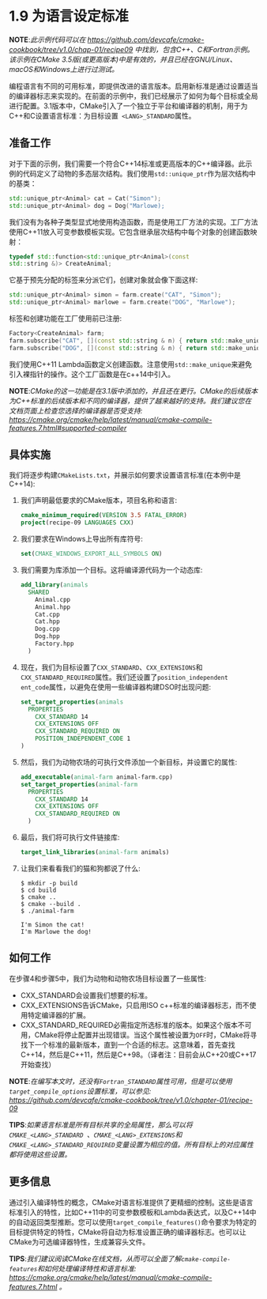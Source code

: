 # 1.9 为语言设定标准

**NOTE**:*此示例代码可以在 https://github.com/devcafe/cmake-cookbook/tree/v1.0/chap-01/recipe09 中找到，包含C++、C和Fortran示例。该示例在CMake 3.5版(或更高版本)中是有效的，并且已经在GNU/Linux、macOS和Windows上进行过测试。*

编程语言有不同的可用标准，即提供改进的语言版本。启用新标准是通过设置适当的编译器标志来实现的。在前面的示例中，我们已经展示了如何为每个目标或全局进行配置。3.1版本中，CMake引入了一个独立于平台和编译器的机制，用于为C++和C设置语言标准：为目标设置` <LANG>_STANDARD`属性。

## 准备工作

对于下面的示例，我们需要一个符合C++14标准或更高版本的C++编译器。此示例的代码定义了动物的多态层次结构。我们使用`std::unique_ptr`作为层次结构中的基类：

```c++
std::unique_ptr<Animal> cat = Cat("Simon");
std::unique_ptr<Animal> dog = Dog("Marlowe);
```

我们没有为各种子类型显式地使用构造函数，而是使用工厂方法的实现。工厂方法使用C++11放入可变参数模板实现。它包含继承层次结构中每个对象的创建函数映射：

```c++
typedef std::function<std::unique_ptr<Animal>(const
std::string &)> CreateAnimal;
```

它基于预先分配的标签来分派它们，创建对象就会像下面这样:

```c++
std::unique_ptr<Animal> simon = farm.create("CAT", "Simon");
std::unique_ptr<Animal> marlowe = farm.create("DOG", "Marlowe");
```

标签和创建功能在工厂使用前已注册:

```c++
Factory<CreateAnimal> farm;
farm.subscribe("CAT", [](const std::string & n) { return std::make_unique<Cat>(n); });
farm.subscribe("DOG", [](const std::string & n) { return std::make_unique<Dog>(n); });
```

我们使用C++11 Lambda函数定义创建函数。注意使用`std::make_unique`来避免引入裸指针的操作。这个工厂函数是在c++14中引入。

**NOTE**:*CMake的这一功能是在3.1版中添加的，并且还在更行。CMake的后续版本为C++标准的后续版本和不同的编译器，提供了越来越好的支持。我们建议您在文档页面上检查您选择的编译器是否受支持: https://cmake.org/cmake/help/latest/manual/cmake-compile-features.7.html#supported-compiler*

## 具体实施

我们将逐步构建`CMakeLists.txt`，并展示如何要求设置语言标准(在本例中是C++14):

1. 我们声明最低要求的CMake版本，项目名称和语言:

   ```cmake
   cmake_minimum_required(VERSION 3.5 FATAL_ERROR)
   project(recipe-09 LANGUAGES CXX)
   ```

2. 我们要求在Windows上导出所有库符号:

   ```cmake
   set(CMAKE_WINDOWS_EXPORT_ALL_SYMBOLS ON)
   ```

3. 我们需要为库添加一个目标。这将编译源代码为一个动态库:

   ```cmake
   add_library(animals
     SHARED
       Animal.cpp
       Animal.hpp
       Cat.cpp
       Cat.hpp
       Dog.cpp
       Dog.hpp
       Factory.hpp
     )
   ```

4. 现在，我们为目标设置了`CXX_STANDARD`、`CXX_EXTENSIONS`和`CXX_STANDARD_REQUIRED`属性。我们还设置了`position_independent ent_code`属性，以避免在使用一些编译器构建DSO时出现问题:

   ```cmake
   set_target_properties(animals
     PROPERTIES
       CXX_STANDARD 14
       CXX_EXTENSIONS OFF
       CXX_STANDARD_REQUIRED ON
       POSITION_INDEPENDENT_CODE 1
   )
   ```

5. 然后，我们为动物农场的可执行文件添加一个新目标，并设置它的属性:

   ```cmake
   add_executable(animal-farm animal-farm.cpp)
   set_target_properties(animal-farm
     PROPERTIES
       CXX_STANDARD 14
       CXX_EXTENSIONS OFF
       CXX_STANDARD_REQUIRED ON
     )
   ```

6. 最后，我们将可执行文件链接库:

   ```cmake
   target_link_libraries(animal-farm animals)
   ```

7. 让我们来看看我们的猫和狗都说了什么:

   ```shell
   $ mkdir -p build
   $ cd build
   $ cmake ..
   $ cmake --build .
   $ ./animal-farm
   
   I'm Simon the cat!
   I'm Marlowe the dog!
   ```

## 如何工作

在步骤4和步骤5中，我们为动物和动物农场目标设置了一些属性:

* CXX_STANDARD会设置我们想要的标准。
* CXX_EXTENSIONS告诉CMake，只启用ISO c++标准的编译器标志，而不使用特定编译器的扩展。
* CXX_STANDARD_REQUIRED必需指定所选标准的版本。如果这个版本不可用，CMake将停止配置并出现错误。当这个属性被设置为`OFF`时，CMake将寻找下一个标准的最新版本，直到一个合适的标志。这意味着，首先查找C++14，然后是C++11，然后是C++98。（译者注：目前会从C++20或C++17开始查找）

**NOTE**:*在编写本文时，还没有`Fortran_STANDARD`属性可用，但是可以使用`target_compile_options`设置标准，可以参见: https://github.com/devcafe/cmake-cookbook/tree/v1.0/chapter-01/recipe-09*

**TIPS**:*如果语言标准是所有目标共享的全局属性，那么可以将`CMAKE_<LANG>_STANDARD `、`CMAKE_<LANG>_EXTENSIONS`和`CMAKE_<LANG>_STANDARD_REQUIRED`变量设置为相应的值。所有目标上的对应属性都将使用这些设置。*

## 更多信息

通过引入编译特性的概念，CMake对语言标准提供了更精细的控制。这些是语言标准引入的特性，比如C++11中的可变参数模板和Lambda表达式，以及C++14中的自动返回类型推断。您可以使用`target_compile_features()`命令要求为特定的目标提供特定的特性，CMake将自动为标准设置正确的编译器标志。也可以让CMake为可选编译器特性，生成兼容头文件。

**TIPS**:*我们建议阅读CMake在线文档，从而可以全面了解`cmake-compile-features`和如何处理编译特性和语言标准: https://cmake.org/cmake/help/latest/manual/cmake-compile-features.7.html 。*